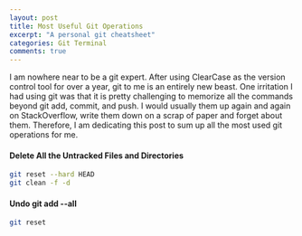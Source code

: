 ```yaml
---
layout: post
title: Most Useful Git Operations
excerpt: "A personal git cheatsheet"
categories: Git Terminal
comments: true
---
```


I am nowhere near to be a git expert. After using ClearCase as the version control tool for over a year,
git to me is an entirely new beast. One irritation I had using git was that it is pretty challenging
to memorize all the commands beyond git add, commit, and push. I would usually them up again and again
on StackOverflow, write them down on a scrap of paper and forget about them. Therefore, I am
dedicating this post to sum up all the most used git operations for me.

#### Delete All the Untracked Files and Directories

```bash
git reset --hard HEAD
git clean -f -d
```

#### Undo git add --all

```bash
git reset
```
